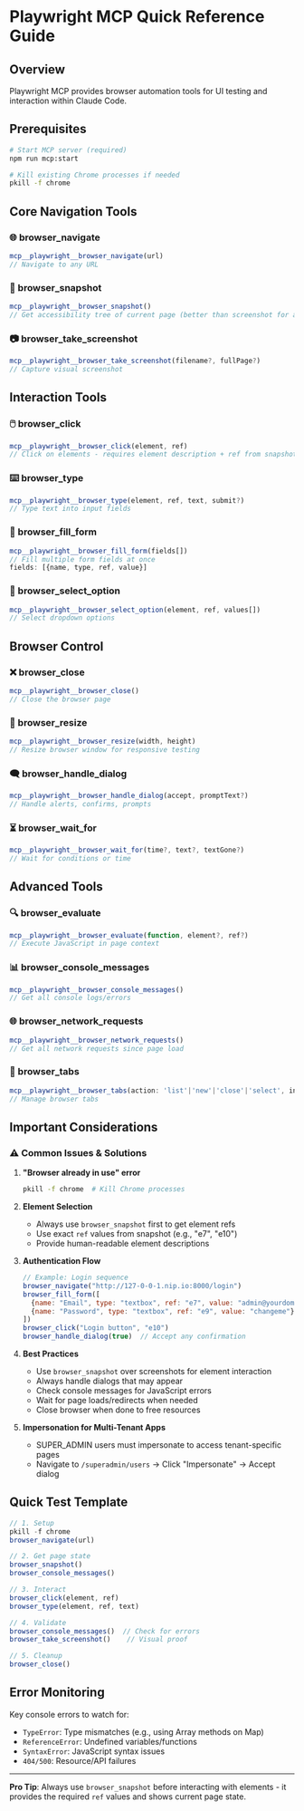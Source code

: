 # Playwright MCP Quick Reference Guide

## Overview
Playwright MCP provides browser automation tools for UI testing and interaction within Claude Code.

## Prerequisites
```bash
# Start MCP server (required)
npm run mcp:start

# Kill existing Chrome processes if needed
pkill -f chrome
```

## Core Navigation Tools

### 🌐 browser_navigate
```javascript
mcp__playwright__browser_navigate(url)
// Navigate to any URL
```

### 📸 browser_snapshot
```javascript
mcp__playwright__browser_snapshot()
// Get accessibility tree of current page (better than screenshot for actions)
```

### 📷 browser_take_screenshot
```javascript
mcp__playwright__browser_take_screenshot(filename?, fullPage?)
// Capture visual screenshot
```

## Interaction Tools

### 🖱️ browser_click
```javascript
mcp__playwright__browser_click(element, ref)
// Click on elements - requires element description + ref from snapshot
```

### ⌨️ browser_type
```javascript
mcp__playwright__browser_type(element, ref, text, submit?)
// Type text into input fields
```

### 📝 browser_fill_form
```javascript
mcp__playwright__browser_fill_form(fields[])
// Fill multiple form fields at once
fields: [{name, type, ref, value}]
```

### 🔽 browser_select_option
```javascript
mcp__playwright__browser_select_option(element, ref, values[])
// Select dropdown options
```

## Browser Control

### ❌ browser_close
```javascript
mcp__playwright__browser_close()
// Close the browser page
```

### 📐 browser_resize
```javascript
mcp__playwright__browser_resize(width, height)
// Resize browser window for responsive testing
```

### 🗨️ browser_handle_dialog
```javascript
mcp__playwright__browser_handle_dialog(accept, promptText?)
// Handle alerts, confirms, prompts
```

### ⏳ browser_wait_for
```javascript
mcp__playwright__browser_wait_for(time?, text?, textGone?)
// Wait for conditions or time
```

## Advanced Tools

### 🔍 browser_evaluate
```javascript
mcp__playwright__browser_evaluate(function, element?, ref?)
// Execute JavaScript in page context
```

### 📊 browser_console_messages
```javascript
mcp__playwright__browser_console_messages()
// Get all console logs/errors
```

### 🌐 browser_network_requests
```javascript
mcp__playwright__browser_network_requests()
// Get all network requests since page load
```

### 📂 browser_tabs
```javascript
mcp__playwright__browser_tabs(action: 'list'|'new'|'close'|'select', index?)
// Manage browser tabs
```

## Important Considerations

### ⚠️ Common Issues & Solutions

1. **"Browser already in use" error**
   ```bash
   pkill -f chrome  # Kill Chrome processes
   ```

2. **Element Selection**
   - Always use `browser_snapshot` first to get element refs
   - Use exact `ref` values from snapshot (e.g., "e7", "e10")
   - Provide human-readable element descriptions

3. **Authentication Flow**
   ```javascript
   // Example: Login sequence
   browser_navigate("http://127-0-0-1.nip.io:8000/login")
   browser_fill_form([
     {name: "Email", type: "textbox", ref: "e7", value: "admin@yourdomain.com"},
     {name: "Password", type: "textbox", ref: "e9", value: "changeme"}
   ])
   browser_click("Login button", "e10")
   browser_handle_dialog(true)  // Accept any confirmation
   ```

4. **Best Practices**
   - Use `browser_snapshot` over screenshots for element interaction
   - Always handle dialogs that may appear
   - Check console messages for JavaScript errors
   - Wait for page loads/redirects when needed
   - Close browser when done to free resources

5. **Impersonation for Multi-Tenant Apps**
   - SUPER_ADMIN users must impersonate to access tenant-specific pages
   - Navigate to `/superadmin/users` → Click "Impersonate" → Accept dialog

## Quick Test Template

```javascript
// 1. Setup
pkill -f chrome
browser_navigate(url)

// 2. Get page state
browser_snapshot()
browser_console_messages()

// 3. Interact
browser_click(element, ref)
browser_type(element, ref, text)

// 4. Validate
browser_console_messages()  // Check for errors
browser_take_screenshot()    // Visual proof

// 5. Cleanup
browser_close()
```

## Error Monitoring

Key console errors to watch for:
- `TypeError`: Type mismatches (e.g., using Array methods on Map)
- `ReferenceError`: Undefined variables/functions
- `SyntaxError`: JavaScript syntax issues
- `404/500`: Resource/API failures

---
**Pro Tip**: Always use `browser_snapshot` before interacting with elements - it provides the required `ref` values and shows current page state.
